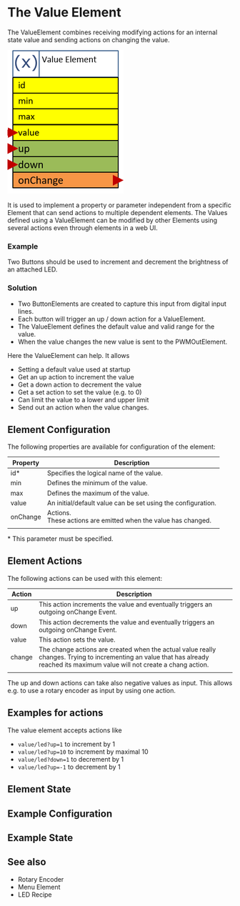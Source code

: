 # The Value Element

The ValueElement combines receiving modifying actions for an internal state value and sending actions on changing the value.

![Value Properties and Actions](valueapi.png)

It is used to implement a property or parameter independent from a specific Element that can send actions to multiple dependent elements.
The Values defined using a ValueElement can be modified by other Elements using several actions even through elements in a web UI.

### Example

Two Buttons should be used to increment and decrement the brightness of an attached LED.

### Solution

* Two ButtonElements are created to capture this input from digital input lines.
* Each button will trigger an up / down action for a ValueElement.
* The ValueElement defines the default value and valid range for the value.
* When the value changes the new value is sent to the PWMOutElement.

Here the ValueElement can help. It allows

* Setting a default value used at startup
* Get an up action to increment the value
* Get a down action to decrement the value
* Get a set action to set the value (e.g. to 0)
* Can limit the value to a lower and upper limit
* Send out an action when the value changes.

## Element Configuration

The following properties are available for configuration of the element:

| Property | Description                                                        |
| -------- | ------------------------------------------------------------------ |
| id*      | Specifies the logical name of the value.                           |
| min      | Defines the minimum of the value.                                  |
| max      | Defines the maximum of the value.                                  |
| value    | An initial/default value can be set using the configuration.       |
| onChange | Actions.<br/>These actions are emitted when the value has changed. |
|  |

\* This parameter must be specified.

## Element Actions

The following actions can be used with this element:

| Action | Description                                                                                                                                                                     |
| ------ | ------------------------------------------------------------------------------------------------------------------------------------------------------------------------------- |
| up     | This action increments the value and eventually triggers an outgoing onChange Event.                                                                                            |
| down   | This action decrements the value and eventually triggers an outgoing onChange Event.                                                                                            |
| value  | This action sets the value.                                                                                                                                                     |
| change | The change actions are created when the actual value really changes. Trying to incrementing an value that has already reached its maximum value will not create a chang action. |
|  |

The up and down actions can take also negative values as input. This allows e.g. to use a rotary encoder as input by using one action.

## Examples for actions

The value element accepts actions like

* `value/led?up=1` to increment by 1
* `value/led?up=10` to increment by maximal 10
* `value/led?down=1` to decrement by 1
* `value/led?up=-1` to decrement by 1

## Element State

## Example Configuration

## Example State

## See also

* Rotary Encoder
* Menu Element
* LED Recipe